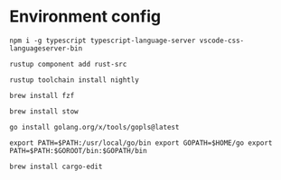 # Environment config

`npm i -g typescript typescript-language-server vscode-css-languageserver-bin`

`rustup component add rust-src`

`rustup toolchain install nightly`

`brew install fzf`

`brew install stow`

`go install golang.org/x/tools/gopls@latest`

`export PATH=$PATH:/usr/local/go/bin
 export GOPATH=$HOME/go
 export PATH=$PATH:$GOROOT/bin:$GOPATH/bin`

`brew install cargo-edit`

